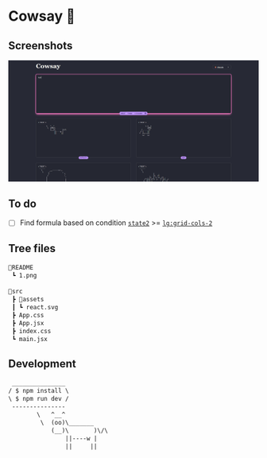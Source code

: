 # Cowsay 🐄

## Screenshots

![](./README/1.png)

## To do

- [ ] Find formula based on condition [`state2`](/src/App.jsx/#L239) >= [`lg:grid-cols-2`](/src/App.jsx/#L275)

## Tree files

```text
📂README
 ┗ 1.png

📂src
 ┣ 📂assets
 ┃ ┗ react.svg
 ┣ App.css
 ┣ App.jsx
 ┣ index.css
 ┗ main.jsx
```

## Development

```text
 _______________
/ $ npm install \
\ $ npm run dev /
 ---------------
        \   ^__^
         \  (oo)\_______
            (__)\       )\/\
                ||----w |
                ||     ||
```
